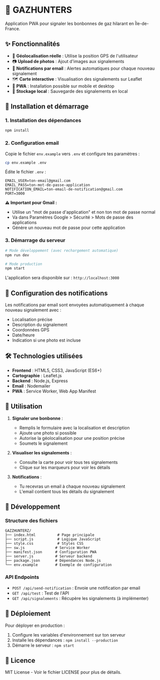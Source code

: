 # 🚨 GAZHUNTERS

Application PWA pour signaler les bonbonnes de gaz hilarant en Île-de-France.

## ✨ Fonctionnalités

- 📍 **Géolocalisation réelle** : Utilise la position GPS de l'utilisateur
- 📷 **Upload de photos** : Ajout d'images aux signalements
- 📧 **Notifications par email** : Alertes automatiques pour chaque nouveau signalement
- 🗺️ **Carte interactive** : Visualisation des signalements sur Leaflet
- 📱 **PWA** : Installation possible sur mobile et desktop
- 💾 **Stockage local** : Sauvegarde des signalements en local

## 🚀 Installation et démarrage

### 1. Installation des dépendances
```bash
npm install
```

### 2. Configuration email
Copie le fichier `env.example` vers `.env` et configure tes paramètres :

```bash
cp env.example .env
```

Édite le fichier `.env` :
```env
EMAIL_USER=ton-email@gmail.com
EMAIL_PASS=ton-mot-de-passe-application
NOTIFICATION_EMAIL=ton-email-de-notification@gmail.com
PORT=3000
```

**⚠️ Important pour Gmail :**
- Utilise un "mot de passe d'application" et non ton mot de passe normal
- Va dans Paramètres Google > Sécurité > Mots de passe des applications
- Génère un nouveau mot de passe pour cette application

### 3. Démarrage du serveur
```bash
# Mode développement (avec rechargement automatique)
npm run dev

# Mode production
npm start
```

L'application sera disponible sur : `http://localhost:3000`

## 📧 Configuration des notifications

Les notifications par email sont envoyées automatiquement à chaque nouveau signalement avec :
- Localisation précise
- Description du signalement
- Coordonnées GPS
- Date/heure
- Indication si une photo est incluse

## 🛠️ Technologies utilisées

- **Frontend** : HTML5, CSS3, JavaScript (ES6+)
- **Cartographie** : Leaflet.js
- **Backend** : Node.js, Express
- **Email** : Nodemailer
- **PWA** : Service Worker, Web App Manifest

## 📱 Utilisation

1. **Signaler une bonbonne** :
   - Remplis le formulaire avec la localisation et description
   - Ajoute une photo si possible
   - Autorise la géolocalisation pour une position précise
   - Soumets le signalement

2. **Visualiser les signalements** :
   - Consulte la carte pour voir tous tes signalements
   - Clique sur les marqueurs pour voir les détails

3. **Notifications** :
   - Tu recevras un email à chaque nouveau signalement
   - L'email contient tous les détails du signalement

## 🔧 Développement

### Structure des fichiers
```
GAZZHUNTERZ/
├── index.html          # Page principale
├── script.js           # Logique JavaScript
├── style.css           # Styles CSS
├── sw.js              # Service Worker
├── manifest.json      # Configuration PWA
├── server.js          # Serveur backend
├── package.json       # Dépendances Node.js
└── env.example        # Exemple de configuration
```

### API Endpoints
- `POST /api/send-notification` : Envoie une notification par email
- `GET /api/test` : Test de l'API
- `GET /api/signalements` : Récupère les signalements (à implémenter)

## 🚀 Déploiement

Pour déployer en production :
1. Configure les variables d'environnement sur ton serveur
2. Installe les dépendances : `npm install --production`
3. Démarre le serveur : `npm start`

## 📄 Licence

MIT License - Voir le fichier LICENSE pour plus de détails.


